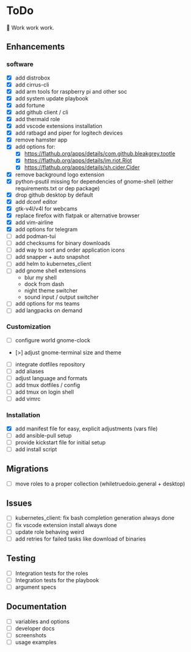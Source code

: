 # ToDo

:hammer: Work work work.

## Enhancements

### software

- [x] add distrobox
- [x] add cirrus-cli
- [x] add arm tools for raspberry pi and other soc
- [x] add system update playbook
- [x] add fortune
- [x] add github client / cli
- [x] add thermald role
- [x] add vscode extensions installation
- [x] add ratbagd and piper for logitech devices
- [x] remove hamster app
- [x] add options for:
  - [x] <https://flathub.org/apps/details/com.github.bleakgrey.tootle>
  - [x] <https://flathub.org/apps/details/im.riot.Riot>
  - [x] <https://flathub.org/apps/details/sh.cider.Cider>
- [x] remove background logo extension
- [x] python-psutil missing for dependencies of gnome-shell
      (either requirements.txt or dep package)
- [x] drop github desktop by default
- [x] add dconf editor
- [x] gtk-v4l/v4l for webcams
- [x] replace firefox with flatpak or alternative browser
- [x] add vim-airline
- [x] add options for telegram
- [ ] add podman-tui
- [ ] add checksums for binary downloads
- [ ] add way to sort and order application icons
- [ ] add snapper + auto snapshot
- [ ] add helm to kubernetes_client
- [ ] add gnome shell extensions
  - blur my shell
  - dock from dash
  - night theme switcher
  - sound input / output switcher
- [ ] add options for ms teams
- [ ] add langpacks on demand

### Customization

- [ ] configure world gnome-clock
- [>] adjust gnome-terminal size and theme
- [ ] integrate dotfiles repository
- [ ] add aliases
- [ ] adjust language and formats
- [ ] add tmux dotfiles / config
- [ ] add tmux on login shell
- [ ] add vimrc

### Installation

- [x] add manifest file for easy, explicit adjustments (vars file)
- [ ] add ansible-pull setup
- [ ] provide kickstart file for initial setup
- [ ] add install script

## Migrations

- [ ] move roles to a proper collection (whiletruedoio.general + desktop)

## Issues

- [ ] kubernetes_client: fix bash completion generation always done
- [ ] fix vscode extension install always done
- [ ] update role behaving weird
- [ ] add retries for failed tasks like download of binaries

## Testing

- [ ] Integration tests for the roles
- [ ] Integration tests for the playbook
- [ ] argument specs

## Documentation

- [ ] variables and options
- [ ] developer docs
- [ ] screenshots
- [ ] usage examples
